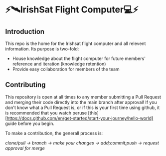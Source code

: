 # ⚡️🛰️IrishSat Flight Computer💻⚡️


## Introduction
This repo is the home for the Irishsat flight computer and all relevent information. Its purpose is two-fold:

 - House knowledge about the flight computer for future members' reference and iteration (knowledge retention)
 - Provide easy collaboration for members of the team

## Contributing
This repository is open at all times to any member submitting a Pull Request and merging their code directly into the main branch after approval! If you don't know what a Pull Request is, or if this is your first time using github, it is recommended that you watch peruse [this][https://docs.github.com/en/get-started/start-your-journey/hello-world] guide before you begin.

To make a contribution, the generall process is:

<i>clone/pull → branch → make your changes → add;commit;push → request approval for merge</i>
